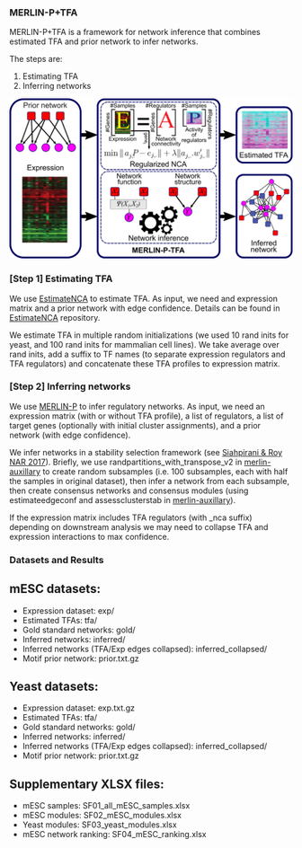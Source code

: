 ### MERLIN-P+TFA

MERLIN-P+TFA is a framework for network inference that combines estimated TFA and prior network to infer networks.

The steps are:
1. Estimating TFA
2. Inferring networks

![alt text](imgs/tfa_overview.png "Overview of MERLIN-P+TFA. We start with an expression matrix and an input prior network. TF activity profile is estimated using regularized NCA, and final inferred network in inferred using estimated TFA and the input expression matrix and the prior network.")

### [Step 1] Estimating TFA

We use [EstimateNCA](https://github.com/Roy-lab/EstimateNCA) to estimate TFA. As input, we need and expression matrix and a prior network with edge confidence. Details can be found in [EstimateNCA](https://github.com/Roy-lab/EstimateNCA) repository.

We estimate TFA in multiple random initializations (we used 10 rand inits for yeast, and 100 rand inits for mammalian cell lines). We take average over rand inits, add a suffix to TF names (to separate expression regulators and TFA regulators) and concatenate these TFA profiles to expression matrix.

### [Step 2] Inferring networks

We use [MERLIN-P](https://github.com/Roy-lab/merlin-p) to infer regulatory networks. As input, we need an expression matrix (with or without TFA profile), a list of regulators, a list of target genes (optionally with initial cluster assignments), and a prior network (with edge confidence). 

We infer networks in a stability selection framework (see [Siahpirani & Roy NAR 2017](https://doi.org/10.1093/nar/gkw963)). Briefly, we use randpartitions_with_transpose_v2 in [merlin-auxillary](https://github.com/Roy-lab/merlin-auxillary) to create random subsamples (i.e. 100 subsamples, each with half the samples in original dataset), then infer a network from each subsample, then create consensus networks and consensus modules (using estimateedgeconf and assessclusterstab in [merlin-auxillary](https://github.com/Roy-lab/merlin-auxillary)).

If the expression matrix includes TFA regulators (with \_nca suffix) depending on downstream analysis we may need to collapse TFA and expression interactions to max confidence. 

### Datasets and Results

mESC datasets:
--------------

* Expression dataset: exp/
* Estimated TFAs: tfa/
* Gold standard networks: gold/
* Inferred networks: inferred/
* Inferred networks (TFA/Exp edges collapsed): inferred_collapsed/
* Motif prior network: prior.txt.gz


Yeast datasets:
---------------

* Expression dataset: exp.txt.gz 
* Estimated TFAs: tfa/
* Gold standard networks: gold/
* Inferred networks: inferred/
* Inferred networks (TFA/Exp edges collapsed): inferred_collapsed/
* Motif prior network: prior.txt.gz

Supplementary XLSX files:
-------------------------

* mESC samples: SF01_all_mESC_samples.xlsx
* mESC modules: SF02_mESC_modules.xlsx
* Yeast modules: SF03_yeast_modules.xlsx
* mESC network ranking: SF04_mESC_ranking.xlsx

